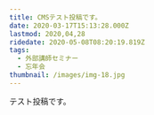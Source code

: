 ```yaml
---
title: CMSテスト投稿です。
date: 2020-03-17T15:13:28.000Z
lastmod: 2020,04,28
ridedate: 2020-05-08T08:20:19.819Z
tags:
  - 外部講師セミナー
  - 忘年会
thumbnail: /images/img-18.jpg
---
```

テスト投稿です。
